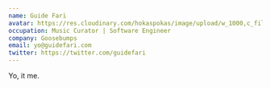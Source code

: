 ```yaml
---
name: Guide Fari
avatar: https://res.cloudinary.com/hokaspokas/image/upload/w_1000,c_fill,ar_1:1,g_auto,r_max,bo_5px_solid_red,b_rgb:262c35/v1658895753/IMG_8876_wd65bz.heic
occupation: Music Curator | Software Engineer 
company: Goosebumps
email: yo@guidefari.com
twitter: https://twitter.com/guidefari
---
```


Yo, it me.

